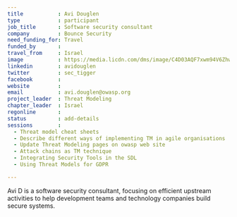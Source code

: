 ```yaml
---
title           : Avi Douglen
type            : participant
job_title       : Software security consultant
company         : Bounce Security
need_funding_for: Travel
funded_by       :
travel_from     : Israel
image           : https://media.licdn.com/dms/image/C4D03AQF7xwm94V6Zhw/profile-displayphoto-shrink_800_800/0?e=1529935200&v=beta&t=hhF3gwfqcZ5U-U5hIHNgE8kY6LUCJs5pL70dRkbujd0
linkedin        : avidouglen
twitter         : sec_tigger
facebook        :
website         :
email           : avi.douglen@owasp.org
project_leader  : Threat Modeling
chapter_leader  : Israel
regonline       :
status          : add-details
sessions        :
  - Threat model cheat sheets
  - Describe different ways of implementing TM in agile organisations
  - Update Threat Modeling pages on owasp web site
  - Attack chains as TM technique
  - Integrating Security Tools in the SDL
  - Using Threat Models for GDPR

---
```


Avi D is a software security consultant, focusing on efficient upstream activities to help development teams and technology companies build secure systems. 
